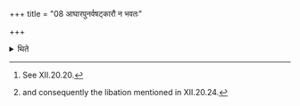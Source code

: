 +++
title = "08 आघारपुनर्वषट्कारौ न भवतः"

+++

<details><summary>थिते</summary>

8. (In that case) however, the Āghāra (-libation)[^1] and the second Vasat-call[^2] do not take place.  

[^1]: See XII.20.20.  

[^2]: and consequently the libation mentioned in XII.20.24.  
</details>
